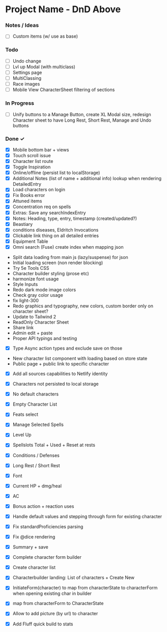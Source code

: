 # Project Name - DnD Above


### Notes / Ideas

- [ ] Custom items (w/ use as base)  

### Todo

- [ ] Undo change  
- [ ] Lvl up Modal (with multiclass)  
- [ ] Settings page  
- [ ] MultiClassing  
- [ ] Race images  
- [ ] Mobile View CharacterSheet filtering of sections  

### In Progress

- [ ] Unify buttons to a Manage Button, create XL Modal size, redesign Character sheet to have Long Rest, Short Rest, Manage and Undo buttons  

### Done ✓

- [x] Mobile bottom bar + views  
- [x] Touch scroll issue  
- [x] Character list route  
- [x] Toggle Inspiration  
- [x] Online/offline (persist list to localStorage)  
- [x] Additional Notes (list of name + additional info) lookup when rendering DetailedEntry  
- [x] Load characters on login  
- [x] Fix Books error  
- [x] Attuned items  
- [x] Concentration req on spells  
- [x] Extras: Save any searchIndexEntry  
- [x] Notes: Heading, type, entry, timestamp (created/updated?)  
- [x] Beastiary  
- [x] conditions diseases, Eldritch Invocations  
- [x] Clickable link thing on all detailed entries  
- [x] Equipment Table  
- [x] Omni search (Fuse) create index when mapping json  
- Split data loading from main js (lazy/suspense) for json  
- Initial loading screen (non render blocking)  
- Try 5e Tools CSS  
- Character builder styling (prose etc)  
- harmonize font usage  
- Style Inputs  
- Redo dark mode image colors  
- Check gray color usage  
- fix light-300  
- Redo graphics and typography, new colors, custom border only on character sheet?  
- Update to Tailwind 2  
- ReadOnly Character Sheet  
- Share link  
- Admin edit + paste  
- Proper API typings and testing  
- [x] Type Async action types and exclude save on those  
- New character list component with loading based on store state  
- Public page + public link to specific character  
- [x] Add all sources capabilities to Netlify identity  
- [x] Characters not persisted to local storage  
- [x] No default characters  
- [x] Empty Character List  
- [x] Feats select  
- [x] Manage Selected Spells  
- [x] Level Up  
- [x] Spellslots Total + Used + Reset at rests  
- [x] Conditions / Defenses  
- [x] Long Rest / Short Rest  
- [x] Font  
- [x] Current HP + dmg/heal  
- [x] AC  
- [x] Bonus action + reaction uses  
- [x] Handle default values and stepping through form for existing character  
- [x] Fix standardProficiencies parsing  
- [x] Fix @dice rendering  
- [x] Summary + save  
- [x] Complete character form builder  
- [x] Create character list  
- [x] Characterbuilder landing: List of characters + Create New  
- [x] InitiateForm(character) to map from characterState to characterForm when opening existing char in builder  
- [x] map from characterForm to CharacterState  
- [x] Allow to add picture (by url) to character  
- [x] Add Fluff quick build to stats  

